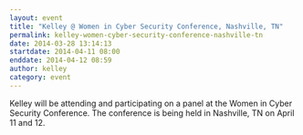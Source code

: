 ```yaml
---
layout: event
title: "Kelley @ Women in Cyber Security Conference, Nashville, TN"
permalink: kelley-women-cyber-security-conference-nashville-tn
date: 2014-03-28 13:14:13
startdate: 2014-04-11 08:00
enddate: 2014-04-12 08:59
author: kelley
category: event
---
```


Kelley will be attending and participating on a panel at the Women in Cyber Security Conference. The conference is being held in Nashville, TN on April 11 and 12.
